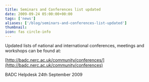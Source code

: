 ```yaml
---
title: Seminars and Conferences list updated
date: 2009-09-24 05:00:00+00:00
tags: ['news']
aliases: ['/blog/seminars-and-conferences-list-updated']
thumbnail: 
icon: fas circle-info
---
```


 Updated lists of national and international conferences, meetings and workshops can be found at:

[http://badc.nerc.ac.uk/community/conferences/](http://badc.nerc.ac.uk/community/conferences)


 
BADC Helpdesk
24th September 2009



